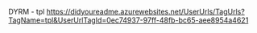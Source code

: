 DYRM - tpl
https://didyoureadme.azurewebsites.net/UserUrls/TagUrls?TagName=tpl&UserUrlTagId=0ec74937-97ff-48fb-bc65-aee8954a4621